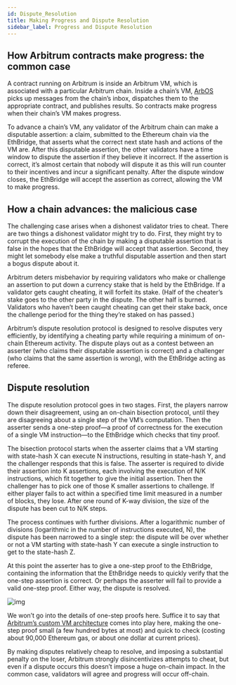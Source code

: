 ```yaml
---
id: Dispute_Resolution
title: Making Progress and Dispute Resolution
sidebar_label: Progress and Dispute Resolution
---
```


## How Arbitrum contracts make progress: the common case

A contract running on Arbitrum is inside an Arbitrum VM, which is associated with a particular Arbitrum chain. Inside a chain’s VM, [ArbOS](ArbOS.md) picks up messages from the chain’s inbox, dispatches them to the appropriate contract, and publishes results. So contracts make progress when their chain’s VM makes progress.

To advance a chain’s VM, any validator of the Arbitrum chain can make a disputable assertion: a claim, submitted to the Ethereum chain via the EthBridge, that asserts what the correct next state hash and actions of the VM are. After this disputable assertion, the other validators have a time window to dispute the assertion if they believe it incorrect. If the assertion is correct, it’s almost certain that nobody will dispute it as this will run counter to their incentives and incur a significant penalty. After the dispute window closes, the EthBridge will accept the assertion as correct, allowing the VM to make progress.

## How a chain advances: the malicious case

The challenging case arises when a dishonest validator tries to cheat.  There are two things a dishonest validator might try to do.  First, they might try to corrupt the execution of the chain by making a disputable assertion that is false in the hopes that the EthBridge will accept that assertion. Second, they might let somebody else make a truthful disputable assertion and then start a bogus dispute about it.

Arbitrum deters misbehavior by requiring validators who make or challenge an assertion to put down a currency stake that is held by the EthBridge. If a validator gets caught cheating, it will forfeit its stake. (Half of the cheater’s stake goes to the other party in the dispute. The other half is burned. Validators who haven’t been caught cheating can get their stake back, once the challenge period for the thing they’re staked on has passed.)

Arbitrum’s dispute resolution protocol is designed to resolve disputes very efficiently, by identifying a cheating party while requiring a minimum of on-chain Ethereum activity. The dispute plays out as a contest between an asserter (who claims their disputable assertion is correct) and a challenger (who claims that the same assertion is wrong), with the EthBridge acting as referee.



## Dispute resolution

The dispute resolution protocol goes in two stages. First, the players narrow down their disagreement, using an on-chain bisection protocol, until they are disagreeing about a single step of the VM’s computation. Then the asserter sends a one-step proof—a proof of correctness for the execution of a single VM instruction—to the EthBridge which checks that tiny proof.

The bisection protocol starts when the asserter claims that a VM starting with state-hash X can execute N instructions, resulting in state-hash Y, and the challenger responds that this is false. 
The asserter is required to divide their assertion into K assertions, each involving the execution of N/K instructions, which fit together to give the initial assertion. Then the challenger has to pick one of those K smaller assertions to challenge. If either player fails to act within a specified time limit measured in a number of blocks, they lose. After one round of K-way division, the size of the dispute has been cut to N/K steps.  

The process continues with further divisions. After a logarithmic number of divisions (logarithmic in the number of instructions executed, N), the dispute has been narrowed to a single step: the dispute will be over whether or not a VM starting with state-hash Y can execute a single instruction to get to the state-hash Z.

At this point the asserter has to give a one-step proof to the EthBridge, containing the information that the EthBridge needs to quickly verify that the one-step assertion is correct.  Or perhaps the asserter will fail to provide a valid one-step proof. Either way, the dispute is resolved.

![img](https://drive.google.com/file/d/1bkEBk0vPTvnW73CDMb9LOJtzDQYnYnnV/view?usp=sharing)

We won’t go into the details of one-step proofs here. Suffice it to say that [Arbitrum’s custom VM architecture](AVM_Design.md) comes into play here, making the one-step proof small (a few hundred bytes at most) and quick to check (costing about 90,000 Ethereum gas, or about one dollar at current prices).

By making disputes relatively cheap to resolve, and imposing a substantial penalty on the loser, Arbitrum strongly disincentivizes attempts to cheat, but even if a dispute occurs this doesn’t impose a huge on-chain impact. In the common case, validators will agree and progress will occur off-chain.

